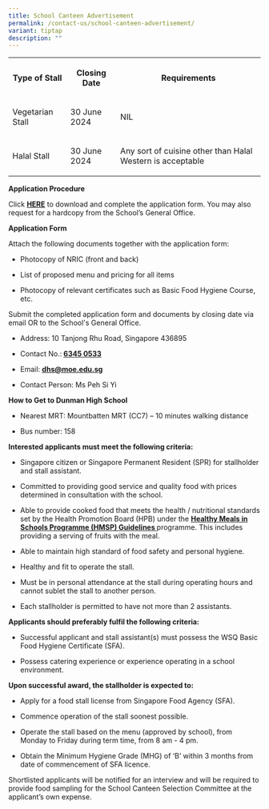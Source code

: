 ```yaml
---
title: School Canteen Advertisement
permalink: /contact-us/school-canteen-advertisement/
variant: tiptap
description: ""
---
```

<table style="minWidth: 75px">
<colgroup>
<col>
<col>
<col>
</colgroup>
<tbody>
<tr>
<th rowspan="1" colspan="1">
<p>Type of Stall</p>
</th>
<th rowspan="1" colspan="1">
<p>Closing Date</p>
</th>
<th rowspan="1" colspan="1">
<p>Requirements</p>
</th>
</tr>
<tr>
<td rowspan="1" colspan="1">
<p>Vegetarian Stall</p>
</td>
<td rowspan="1" colspan="1">
<p>30 June 2024</p>
</td>
<td rowspan="1" colspan="1">
<p>NIL</p>
</td>
</tr>
<tr>
<td rowspan="1" colspan="1">
<p>Halal Stall</p>
</td>
<td rowspan="1" colspan="1">
<p>30 June 2024</p>
</td>
<td rowspan="1" colspan="1">
<p>Any sort of cuisine other than Halal Western is acceptable</p>
</td>
</tr>
</tbody>
</table>
<p></p>
<p><strong>Application Procedure</strong>
</p>
<p>Click <strong><a href="/files/canteen_stall_application_form.pdf" rel="noopener noreferrer nofollow" target="_blank">HERE</a></strong> to
download and complete the application form. You may also request for a
hardcopy from the School’s General Office.</p>
<p></p>
<p><strong>Application Form</strong>
</p>
<p>Attach the following documents together with the application form:</p>
<ul data-tight="true" class="tight">
<li>
<p>Photocopy of NRIC (front and back)</p>
</li>
<li>
<p>List of proposed menu and pricing for all items</p>
</li>
<li>
<p>Photocopy of relevant certificates such as Basic Food Hygiene Course,
etc.</p>
</li>
</ul>
<p></p>
<p>Submit the completed application form and documents by closing date via
email OR to the School's General Office.</p>
<ul data-tight="true" class="tight">
<li>
<p>Address: 10 Tanjong Rhu Road, Singapore 436895</p>
</li>
<li>
<p>Contact No.:<strong> <a href="tel:6345 0533" rel="noopener noreferrer nofollow" target="_blank">6345 0533</a></strong>
</p>
</li>
<li>
<p>Email: <strong><a href="mailto:dhs@moe.edu.sg" rel="noopener noreferrer nofollow" target="_blank">dhs@moe.edu.sg</a></strong>
</p>
</li>
<li>
<p>Contact Person: Ms Peh Si Yi</p>
</li>
</ul>
<p></p>
<p><strong>How to Get to Dunman High School</strong>
</p>
<ul data-tight="true" class="tight">
<li>
<p>Nearest MRT: Mountbatten MRT (CC7) – 10 minutes walking distance</p>
</li>
<li>
<p>Bus number: 158</p>
</li>
</ul>
<p></p>
<p><strong>Interested applicants must meet the following criteria:</strong>
</p>
<ul data-tight="true" class="tight">
<li>
<p>Singapore citizen or Singapore Permanent Resident (SPR) for stallholder
and stall assistant.</p>
</li>
<li>
<p>Committed to providing good service and quality food with prices determined
in consultation with the school.</p>
</li>
<li>
<p>Able to provide cooked food that meets the health / nutritional standards
set by the Health Promotion Board (HPB) under the <strong><a href="https://hpb.gov.sg/docs/default-source/default-document-library/healthy-meals-in-school-programme-v2-0-guidelines_final88c1ad7eb0824d0ca7e4a4be73092659.pdf?sfvrsn=9c43e02b_0" rel="noopener noreferrer nofollow" target="_blank">Healthy Meals in Schools Programme (HMSP) Guidelines </a></strong>programme.
This includes providing a serving of fruits with the meal.</p>
</li>
<li>
<p>Able to maintain high standard of food safety and personal hygiene.</p>
</li>
<li>
<p>Healthy and fit to operate the stall.</p>
</li>
<li>
<p>Must be in personal attendance at the stall during operating hours and
cannot sublet the stall to another person.</p>
</li>
<li>
<p>Each stallholder is permitted to have not more than 2 assistants.</p>
<p></p>
</li>
</ul>
<p><strong>Applicants should preferably fulfil the following criteria:</strong>
</p>
<ul data-tight="true" class="tight">
<li>
<p>Successful applicant and stall assistant(s) must possess the WSQ Basic
Food Hygiene Certificate (SFA).</p>
</li>
<li>
<p>Possess catering experience or experience operating in a school environment.</p>
<p></p>
</li>
</ul>
<p><strong>Upon successful award, the stallholder is expected to:</strong>
</p>
<ul data-tight="true" class="tight">
<li>
<p>Apply for a food stall license from Singapore Food Agency (SFA).</p>
</li>
<li>
<p>Commence operation of the stall soonest possible.</p>
</li>
<li>
<p>Operate the stall based on the menu (approved by school), from Monday
to Friday during term time, from 8 am - 4 pm.</p>
</li>
<li>
<p>Obtain the Minimum Hygiene Grade (MHG) of ‘B’ within 3 months from date
of commencement of SFA licence.</p>
</li>
</ul>
<p></p>
<p>Shortlisted applicants will be notified for an interview and will be required
to provide food sampling for the School Canteen Selection Committee at
the applicant’s own expense.</p>
